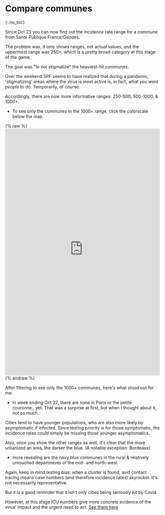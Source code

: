 # Compare communes
{:.no_toc}

Since Oct 23 you can now find out the incidence rate range for a commune from Santé Publique France/Geodes.

The problem was, it only shows ranges, not actual values, and the uppermost range was 250+, which is a pretty broad category at this stage of the game.

The goal was "to not stigmatize" the heaviest-hit communes.

Over the weekend SPF seems to have realized that during a pandemic, 'stigmatizing' areas where the virus is most active is, in fact,  _what you want people to do_. Temporarily, of course.

Accordingly, there are now more informative ranges: 250-500, 500-1000, & 1000+.

* To see only the communes in the 1000+ range, click the colorscale below the map.</blockquote>

{% raw %}<iframe id="igraph" scrolling="no" style="border:none;" seamless="seamless" src="https://geodes.santepubliquefrance.fr/#c=indicator&f=0&i=sg_iris_imp.ti&s=2020-10-16-2020-10-22&t=a01&view=map9" height="800" width="100%"></iframe>
{% endraw %}

After filtering to see only the 1000+ communes, here's what stood out for me:
* in week ending Oct 22, there are none in Paris or the petite couronne...yet. That was a surprise at first, but when I thought about it, not so much.

Cities tend to have younger populations, who are also more likely by asymptomatic if infected. Since testing priority is for those symptomatic, the incidence rates could simply be missing those younger asymptomatics.

Also, once you show the other ranges as well, it's clear that the more urbanized an area, the darker the blue. (A notable exception: Bordeaux)

* more revealing are the navy blue communes in the rural & relatively untouched departments of the mid- and north-west.

Again, keep in mind testing bias: when a cluster is found, avid contact tracing means case numbers (and therefore incidence rates) skyrocket. It's not necessarily representative.

But it is a good reminder that it isn't only cities being seriously hit by Covid.

However, at this stage ICU numbers give more concrete evidence of the virus' impact and the urgent need to act. [See them here](index.md#ICUs-are-hurting)
